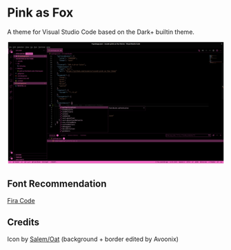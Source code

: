 # Pink as Fox

A theme for Visual Studio Code based on the Dark+ builtin theme.

![screenshot](res/screenshot0.png)

## Font Recommendation

[Fira Code](https://github.com/tonsky/FiraCode)

## Credits

Icon by [Salem/Oat](https://www.spookyfoxinc.com/) (background + border edited by Avoonix)
